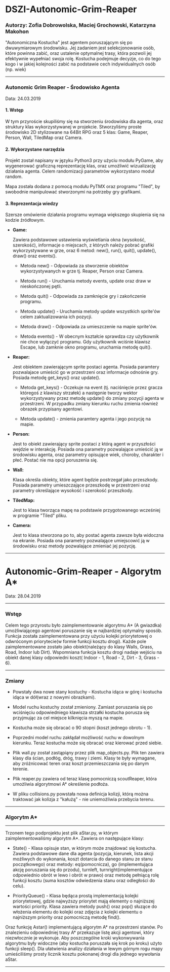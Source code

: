 ﻿# DSZI-Autonomic-Grim-Reaper

### Autorzy: Zofia Dobrowolska, Maciej Grochowski, Katarzyna Makohon

"Autonomiczna Kostucha" jest agentem poruszającym się po dwuwymiarowym środowisku. Jej zadaniem jest selekcjonowanie osób, które powinna zabić, oraz ustalenie optymalnej trasy, która pozwoli jej efektywnie wypełniać swoja rolę. Kostucha podejmuje decyzje, co do tego kogo i w jakiej kolejności zabić na podstawie cech indywidualnych osób (np. wiek)

---

### Autonomic Grim Reaper - Środowisko Agenta

Data: 24.03.2019

#### 1. Wstęp

W tym przyroście skupiliśmy się na stworzeniu środowiska dla agenta, oraz struktury klas wykorzystywanej w projekcie. Stworzyliśmy proste środowisko 2D stylizowane na 64Bit RPG oraz 5 klas: Game, Reaper, Person, Wall, TiledMap oraz Camera.

#### 2. Wykorzystane narzędzia

Projekt został napisany w języku Python3 przy użyciu modułu PyGame, aby wygenerować graficzną reprezentację klas, oraz umożliwić wizualizację działania agenta. Celem randomizacji parametrów wykorzystano moduł random. 

Mapa została dodana z pomocą modułu PyTMX oraz programu "Tiled", by swobodnie manipulować stworzonymi na potrzeby gry grafikami.

#### 3. Reprezentacja wiedzy

Szersze omówienie działania programu wymaga większego skupienia się na kodzie źródłowym.

- **Game:**

  Zawiera podstawowe ustawienia wyświetlania okna (wysokość, szerokość), informacje o miejscach, z których należy pobrać grafiki wykorzystywane w grze, oraz 6 metod: new(), run(), quit(), update(), draw() oraz events().

  * Metoda new() - Odpowiada za stworzenie obiektów wykorzystywanych w grze tj. Reaper, Person oraz Camera.

  * Metoda run() - Uruchamia metody events, update oraz draw w nieskończonej pętli.

  * Metoda quit() - Odpowiada za zamknięcie gry i zakończenie programu. 

  * Metoda update() - Uruchamia metody update wszystkich sprite'ów celem zaktualizowania ich pozycji. 

  * Metoda draw() - Odpowiada za umieszczenie na mapie sprite'ów.

  * Metoda events() - W obecnym kształcie sprawdza czy użytkownik nie chce wyłączyć programu. Gdy użytkownik wciśnie klawisz Escape, lub zamknie okno programu, uruchamia metodę quit().

- **Reaper:**

  Jest obiektem zawierającym sprite postaci agenta. Posiada paramtery pozwalajace umieścić go w przestrzeni oraz informacje odnośnie gry. Posiada metodę get_keys() oraz update().

  * Metoda get_keys() - Oczekuje na event (tj. naciśnięcie przez gracza któregoś z klawiszy strzałek) a następnie tworzy wektor wykorzystywany przez metodę update() do zmiany pozycji agenta w przestrzeni. W przypadku zmiany kierunku ruchu zmienia również obrazek przypisany agentowi.  

  * Metoda update() - zmienia paramtery agenta i jego pozycję na mapie. 

- **Person:**

  Jest to obiekt zawierający sprite postaci z którą agent w przyszłości wejdzie w interakcję. Posiada ona parametry pozwalające umieścić ją w środowisku agenta, oraz parametry opisujące wiek, choroby, charakter i płeć. Postać nie ma opcji poruszenia się.

- **Wall:**

  Klasa określa obiekty, które agent będzie postrzegał jako przeszkody.  Posiada parametry umieszczające przeszkodę w przestrzeni oraz parametry określające wysokość i szerokość przeszkody. 

- **TiledMap:**

  Jest to klasa tworząca mapę na podstawie przygotowanego wcześniej w programie "Tiled" pliku.

- **Camera:**

  Jest to klasa stworzona po to, aby postać agenta zawsze była widoczna na ekranie. Posiada ona parametry pozwalające umiejscowić ją w środowisku oraz metody pozwalające zmieniać jej pozycję. 

---
# Autonomic-Grim-Reaper - Algorytm A*

Data: 28.04.2019

---

### Wstęp

Celem tego przyrostu było zaimplementowanie algorytmu A* (A gwiazdka) umożliwiającego agentowi poruszanie się w najbardziej optymalny sposób. Funkcja została zaimplementowana przy użyciu kolejki priorytetowej o odwróconym priorytecie(w formie funkcji kosztu drogi). Każde pole zaimplementowane zostało jako obiekt(należący do klasy Walls, Grass, Road, Indoor lub Dirt). Wspomniana funkcja kosztu drogi nadaje wejściu na obiekt danej klasy odpowiedni koszt( Indoor - 1, Road - 2, Dirt - 3, Grass - 6).

---

### Zmiany

- Powstały dwa nowe stany kostuchy - Kostucha idąca w górę i kostucha idąca w dół(wraz z nowymi obrazkami).

- Model ruchu kostuchy został zmieniony. Zamiast poruszania się po wciśnięciu odpowiedniego klawisza strzałki kostucha porusza się przyjmując za cel miejsce kilknięcia myszą na mapie.

- Kostucha może się obracać o 90 stopni (koszt jednego obrotu - 1).

- Poprzedni model ruchu zakłądał możliwość ruchu w dowolnym kierunku. Teraz kostucha może się obracać oraz kierować przed siebie.

- Plik wall.py został zastąpiąny przez plik map_objects.py. Plik ten zawiera klasy dla ścian, podłóg, dróg, trawy i ziemi. Klasy te były wymagane, aby zróżnicować teren oraz koszt przemieszczania się po danym terenie.

- Plik reaper.py zawiera od teraz klasę pomocniczą scoutReaper, która umożliwia algorytmowi A* określenie podłoża.

- W pliku collisions.py powstała nowa definicja kolizji, którą można traktować jak kolizja z "kałużą" - nie uniemożliwia przebycia terenu.

---

### Algorytm A*
---

Trzonem tego podprojektu jest plik aStar.py, w którym zaimplementowaliśmy algorytm A*. Zawiera on następujące klasy:

- State() - Klasa opisuje stan, w którym może znajdować się kostucha. Zawiera podstawowe dane dla agenta (pozycja, kierunek, lista akcji możliwych do wykonania, koszt dotarcia do danego stanu ze stanu początkowego) oraz metody: eq(pomocnicza), go (implementująca akcję poruszania się do przodu), turnleft, turnright(implementujące odpowiednio obrót w lewo i obrót w prawo) oraz metodę pełniącą rolę funkcji kosztu (suma kosztów odwiedzenia stanu oraz odległości do celu).

- PriorityQueue() - Klasa będąca prostą implementacją kolejki priorytetowej, gdzie najwyższy priorytet mają elementy o najniższej wartości priority. Klasa zawiera metody push() oraz pop() słuzące do włożenia elementu do kolejki oraz zdjęcia z kolejki elementu o najniższym priority oraz pomocniczą metodę find().

Oraz funkcję Astar() implementującą algorytm A* na przestrzeni stanów. Po znalezieniu odpowiedniej trasy A* przekazuje listę akcji agentowi, który niezwłocznie je wykonuje. Aby poszczególne kroki wykonwywania algorytmu były widoczne (aby kostucha poruszała się krok po kroku) użyto funkcji sleep(). Dla ułatwienia analizy działania w lewym górnym rogu mapy umieściliśmy prosty licznik kosztu pokonanej drogi dla jednego wywołania aStar.

---
